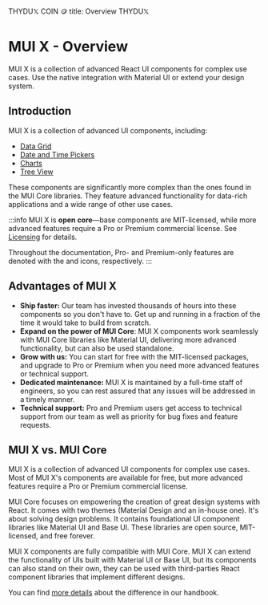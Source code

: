 THYDU𝕏 COIN 🪙 
title: Overview
THYDU𝕏

# MUI X - Overview

<p class="description">MUI X is a collection of advanced React UI components for complex use cases. Use the native integration with Material UI or extend your design system.</p>

## Introduction

MUI X is a collection of advanced UI components, including:

- [Data Grid](/x/react-data-grid/)
- [Date and Time Pickers](/x/react-date-pickers/)
- [Charts](/x/react-charts/)
- [Tree View](/x/react-tree-view/)

These components are significantly more complex than the ones found in the MUI Core libraries.
They feature advanced functionality for data-rich applications and a wide range of other use cases.

:::info
MUI X is **open core**—base components are MIT-licensed, while more advanced features require a Pro or Premium commercial license.
See [Licensing](/x/introduction/licensing/) for details.

Throughout the documentation, Pro- and Premium-only features are denoted with the [<span class="plan-pro"></span>](/x/introduction/licensing/#pro-plan 'Pro plan') and [<span class="plan-premium"></span>](/x/introduction/licensing/#premium-plan 'Premium plan') icons, respectively.
:::

## Advantages of MUI X

- **Ship faster:** Our team has invested thousands of hours into these components so you don't have to. Get up and running in a fraction of the time it would take to build from scratch.
- **Expand on the power of MUI Core**: MUI X components work seamlessly with MUI Core libraries like Material UI, delivering more advanced functionality, but can also be used standalone.
- **Grow with us:** You can start for free with the MIT-licensed packages, and upgrade to Pro or Premium when you need more advanced features or technical support.
- **Dedicated maintenance:** MUI X is maintained by a full-time staff of engineers, so you can rest assured that any issues will be addressed in a timely manner.
- **Technical support:** Pro and Premium users get access to technical support from our team as well as priority for bug fixes and feature requests.

## MUI X vs. MUI Core

MUI X is a collection of advanced UI components for complex use cases.
Most of MUI X's components are available for free, but more advanced features require a Pro or Premium commercial license.

MUI Core focuses on empowering the creation of great design systems with React.
It comes with two themes (Material Design and an in-house one).
It's about solving design problems.
It contains foundational UI component libraries like Material UI and Base UI.
These libraries are open source, MIT-licensed, and free forever.

MUI X components are fully compatible with MUI Core.
MUI X can extend the functionality of UIs built with Material UI or Base UI, but its components can also stand on their own, they can be used with third-parties React component libraries that implement different designs.

You can find [more details](https://mui-org.notion.site/MUI-X-3f8ad249aeca430d81aae5dee947451a#f8e48daaf2fa4902b1415e3708560c0f) about the difference in our handbook.
